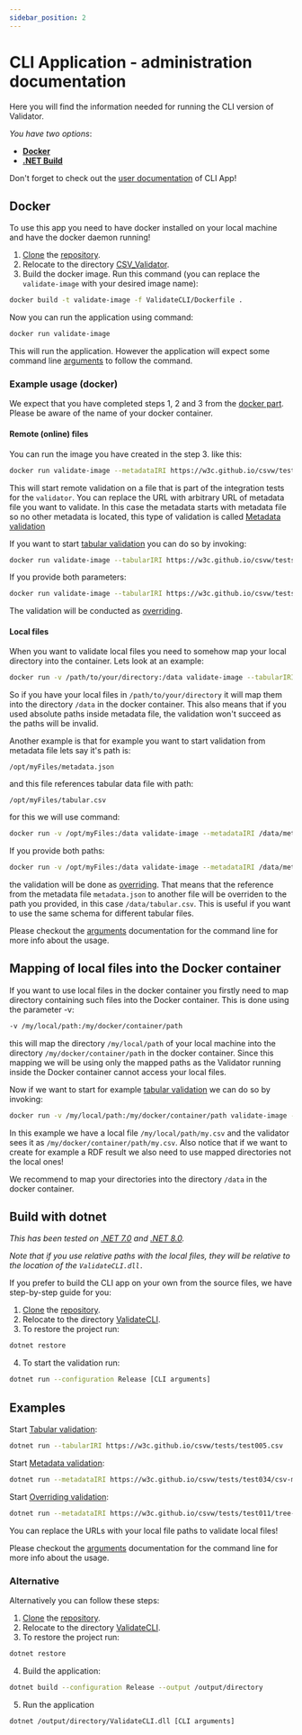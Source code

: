 ```yaml
---
sidebar_position: 2
---
```

# CLI Application - administration documentation

Here you will find the information needed for running the CLI version of Validator.

*You have two options*:
- **[Docker](#docker)**
- **[.NET Build](#build-with-dotnet)**

Don't forget to check out the [user documentation](../user/index.md) of CLI App!

## Docker
To use this app you need to have docker installed on your local machine and have the docker daemon running!

1. [Clone](https://docs.github.com/en/repositories/creating-and-managing-repositories/cloning-a-repository) the [repository](https://gitlab.mff.cuni.cz/kolcunm/csv-validator).
2. Relocate to the directory [CSV_Validator](https://gitlab.mff.cuni.cz/kolcunm/csv-validator/-/tree/master/CSV_Validator).
3. Build the docker image. Run this command (you
	can replace the `validate-image` with your desired image name): 
```bash
docker build -t validate-image -f ValidateCLI/Dockerfile .
```

Now you can run the application using command: 
```bash
docker run validate-image
```

This will run the application. However the application will expect some command line [arguments](../user/index.md) to follow the command.

### Example usage (docker)

We expect that you have completed  steps 1, 2 and 3 from the [docker part](#docker).
Please be aware of the name of your docker container.

#### Remote (online) files
You can run the image you have created in the step 3. like this:

```bash
docker run validate-image --metadataIRI https://w3c.github.io/csvw/tests/test035/csv-metadata.json 
```

This will start remote validation on a file that is part of the integration tests for the `validator`. You
can replace the URL with arbitrary URL of metadata file you want to validate. In this case the metadata starts
with metadata file so no other metadata is located, this type of validation is called [Metadata validation](../../general/index.md#validation-types)

If you want to start [tabular validation](../../general/index.md#validation-types) you can do so by invoking:
```bash
docker run validate-image --tabularIRI https://w3c.github.io/csvw/tests/test006.csv
```

If you provide both parameters:
```bash
docker run validate-image --tabularIRI https://w3c.github.io/csvw/tests/test012/tree-ops.csv --metadataIRI https://w3c.github.io/csvw/tests/test012/csv-metadata.json
```
The validation will be conducted as [overriding](../../general/index.md#validation-types).

#### Local files

When you want to validate local files you need to somehow map your local directory into the container.
Lets look at an example:
```bash
docker run -v /path/to/your/directory:/data validate-image --tabularIRI /data/my.csv
```

So if you have your local files in `/path/to/your/directory` it will map them into the directory `/data` in the docker container.
This also means that if you used absolute paths inside metadata file, the validation won't succeed as the paths will be invalid.

Another example is that for example you want to start validation from metadata file lets say it's path is:

`/opt/myFiles/metadata.json`

and this file references tabular data file with path:

`/opt/myFiles/tabular.csv`

for this we will use command:

```bash
docker run -v /opt/myFiles:/data validate-image --metadataIRI /data/metadata.json
```

If you provide both paths:
```bash
docker run -v /opt/myFiles:/data validate-image --metadataIRI /data/metadata.json --tabularIRI /data/tabular.csv
```
the validation will be done as [overriding](../../general/index.md#validation-types). That means that the reference from the
metadata file `metadata.json` to another file will be overriden to the path you provided, in this 
case `/data/tabular.csv`. This is useful if you want to use the same schema for different tabular
files.

Please checkout the [arguments](#section-CLI-arguments) documentation for the command line for more info about the usage.

## Mapping of local files into the Docker container
If you want to use local files in the docker container you firstly need to map directory containing such files into the Docker container.
This is done using the parameter -v:
```bash
-v /my/local/path:/my/docker/container/path
```
this will map the directory `/my/local/path` of your local machine into the directory `/my/docker/container/path` in the docker container. Since this mapping we will be using only the mapped paths as the Validator running inside the Docker container cannot access your local files.

Now if we want to start for example [tabular validation](../../general/index.md#validation-types) we can do so by invoking:
```bash
docker run -v /my/local/path:/my/docker/container/path validate-image --tabularIRI /my/docker/container/path/my.csv --rdfPaths /my/docker/container/path/result.ttl
```
In this example we have a local file `/my/local/path/my.csv` and the validator sees it as `/my/docker/container/path/my.csv`. Also notice that if we want to create for example a RDF result we also need to use mapped directories not the local ones!

We recommend to map your directories into the directory `/data` in the docker container.

## Build with dotnet


*This has been tested on [.NET 7.0](https://dotnet.microsoft.com/en-us/download/dotnet/7.0) 
and [.NET 8.0](https://dotnet.microsoft.com/en-us/download/dotnet/8.0).*

*Note that if you use relative paths with the local files, they will be relative to the location of the `ValidateCLI.dll.`*


If you prefer to build the CLI app on your own from the source files, we have step-by-step 
guide for you:
1. [Clone](https://docs.github.com/en/repositories/creating-and-managing-repositories/cloning-a-repository) the [repository](https://gitlab.mff.cuni.cz/kolcunm/csv-validator).
2. Relocate to the directory [ValidateCLI](https://gitlab.mff.cuni.cz/kolcunm/csv-validator/-/tree/master/CSV_Validator/ValidateCLI).
3. To restore the project run:
```bash
dotnet restore
```
4. To start the validation run:
```bash
dotnet run --configuration Release [CLI arguments]
```

## Examples

Start [Tabular validation](../../general/index.md#validation-types):
```bash
dotnet run --tabularIRI https://w3c.github.io/csvw/tests/test005.csv
```
Start [Metadata validation](../../general/index.md#validation-types):
```bash
dotnet run --metadataIRI https://w3c.github.io/csvw/tests/test034/csv-metadata.json
```
Start [Overriding validation](../../general/index.md#validation-types):
```bash
dotnet run --metadataIRI https://w3c.github.io/csvw/tests/test011/tree-ops.csv-metadata.json --tabularIRI https://w3c.github.io/csvw/tests/test011/tree-ops.csv
```

You can replace the URLs with your local file paths to validate local files!

Please checkout the [arguments](../user/index.md) 
documentation for the command line for more info about the usage.

### Alternative

Alternatively you can follow these steps:
1. [Clone](https://docs.github.com/en/repositories/creating-and-managing-repositories/cloning-a-repository) the [repository](https://gitlab.mff.cuni.cz/kolcunm/csv-validator).
2. Relocate to the directory [ValidateCLI](https://gitlab.mff.cuni.cz/kolcunm/csv-validator/-/tree/master/CSV_Validator/ValidateCLI).
3. To restore the project run:
```bash
dotnet restore
```
4. Build the application:
```bash
dotnet build --configuration Release --output /output/directory
```
5. Run the application
```bash
dotnet /output/directory/ValidateCLI.dll [CLI arguments]
```

